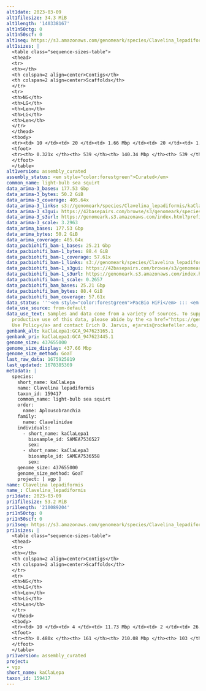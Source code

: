 ```yaml
---
alt1date: 2023-03-09
alt1filesize: 34.3 MiB
alt1length: '140338167'
alt1n50ctg: 0
alt1n50scf: 0
alt1seq: https://s3.amazonaws.com/genomeark/species/Clavelina_lepadiformis/kaClaLepa1/assembly_curated/kaClaLepa1.alt.cur.20230309.fasta.gz
alt1sizes: |
  <table class="sequence-sizes-table">
  <thead>
  <tr>
  <th></th>
  <th colspan=2 align=center>Contigs</th>
  <th colspan=2 align=center>Scaffolds</th>
  </tr>
  <tr>
  <th>NG</th>
  <th>LG</th>
  <th>Len</th>
  <th>LG</th>
  <th>Len</th>
  </tr>
  </thead>
  <tbody>
  <tr><td> 10 </td><td> 20 </td><td> 1.66 Mbp </td><td> 20 </td><td> 1.66 Mbp </td></tr><tr><td> 20 </td><td> 62 </td><td> 0.60 Mbp </td><td> 62 </td><td> 0.60 Mbp </td></tr><tr><td> 30 </td><td> 282 </td><td> 60.11 Kbp </td><td> 282 </td><td> 60.11 Kbp </td></tr><tr><td> 40 </td><td> 0 </td><td>  </td><td> 0 </td><td>  </td></tr><tr style="background-color:#cccccc;"><td> 50 </td><td> 0 </td><td>  </td><td> 0 </td><td>  </td></tr><tr><td> 60 </td><td> 0 </td><td>  </td><td> 0 </td><td>  </td></tr><tr><td> 70 </td><td> 0 </td><td>  </td><td> 0 </td><td>  </td></tr><tr><td> 80 </td><td> 0 </td><td>  </td><td> 0 </td><td>  </td></tr><tr><td> 90 </td><td> 0 </td><td>  </td><td> 0 </td><td>  </td></tr><tr><td> 100 </td><td> 0 </td><td>  </td><td> 0 </td><td>  </td></tr></tbody>
  <tfoot>
  <tr><th> 0.321x </th><th> 539 </th><th> 140.34 Mbp </th><th> 539 </th><th> 140.34 Mbp </th></tr>
  </tfoot>
  </table>
alt1version: assembly_curated
assembly_status: <em style="color:forestgreen">Curated</em>
common_name: light-bulb sea squirt
data_arima-3_bases: 177.53 Gbp
data_arima-3_bytes: 50.2 GiB
data_arima-3_coverage: 405.64x
data_arima-3_links: s3://genomeark/species/Clavelina_lepadiformis/kaClaLepa3/genomic_data/arima/<br>
data_arima-3_s3gui: https://42basepairs.com/browse/s3/genomeark/species/Clavelina_lepadiformis/kaClaLepa3/genomic_data/arima/
data_arima-3_s3url: https://genomeark.s3.amazonaws.com/index.html?prefix=species/Clavelina_lepadiformis/kaClaLepa3/genomic_data/arima/
data_arima-3_scale: 3.2963
data_arima_bases: 177.53 Gbp
data_arima_bytes: 50.2 GiB
data_arima_coverage: 405.64x
data_pacbiohifi_bam-1_bases: 25.21 Gbp
data_pacbiohifi_bam-1_bytes: 88.4 GiB
data_pacbiohifi_bam-1_coverage: 57.61x
data_pacbiohifi_bam-1_links: s3://genomeark/species/Clavelina_lepadiformis/kaClaLepa1/genomic_data/pacbio_hifi/<br>
data_pacbiohifi_bam-1_s3gui: https://42basepairs.com/browse/s3/genomeark/species/Clavelina_lepadiformis/kaClaLepa1/genomic_data/pacbio_hifi/
data_pacbiohifi_bam-1_s3url: https://genomeark.s3.amazonaws.com/index.html?prefix=species/Clavelina_lepadiformis/kaClaLepa1/genomic_data/pacbio_hifi/
data_pacbiohifi_bam-1_scale: 0.2657
data_pacbiohifi_bam_bases: 25.21 Gbp
data_pacbiohifi_bam_bytes: 88.4 GiB
data_pacbiohifi_bam_coverage: 57.61x
data_status: '''<em style="color:forestgreen">PacBio HiFi</em> ::: <em style="color:forestgreen">Arima</em>'''
data_use_source: from-default
data_use_text: Samples and data come from a variety of sources. To support fair and
  productive use of this data, please abide by the <a href="https://genome10k.soe.ucsc.edu/data-use-policies/">Data
  Use Policy</a> and contact Erich D. Jarvis, ejarvis@rockefeller.edu, with any questions.
genbank_alt: kaClaLepa1:GCA_947623165.1
genbank_pri: kaClaLepa1:GCA_947623445.1
genome_size: 437655000
genome_size_display: 437.66 Mbp
genome_size_method: GoaT
last_raw_data: 1675925819
last_updated: 1678385369
metadata: |
  species:
    short_name: kaClaLepa
    name: Clavelina lepadiformis
    taxon_id: 159417
    common_name: light-bulb sea squirt
    order:
      name: Aplousobranchia
    family:
      name: Clavelinidae
    individuals:
      - short_name: kaClaLepa1
        biosample_id: SAMEA7536527
        sex:
      - short_name: kaClaLepa3
        biosample_id: SAMEA7536558
        sex:
    genome_size: 437655000
    genome_size_method: GoaT
    project: [ vgp ]
name: Clavelina lepadiformis
name_: Clavelina_lepadiformis
pri1date: 2023-03-09
pri1filesize: 53.2 MiB
pri1length: '210089204'
pri1n50ctg: 0
pri1n50scf: 0
pri1seq: https://s3.amazonaws.com/genomeark/species/Clavelina_lepadiformis/kaClaLepa1/assembly_curated/kaClaLepa1.pri.cur.20230309.fasta.gz
pri1sizes: |
  <table class="sequence-sizes-table">
  <thead>
  <tr>
  <th></th>
  <th colspan=2 align=center>Contigs</th>
  <th colspan=2 align=center>Scaffolds</th>
  </tr>
  <tr>
  <th>NG</th>
  <th>LG</th>
  <th>Len</th>
  <th>LG</th>
  <th>Len</th>
  </tr>
  </thead>
  <tbody>
  <tr><td> 10 </td><td> 4 </td><td> 11.73 Mbp </td><td> 2 </td><td> 26.54 Mbp </td></tr><tr><td> 20 </td><td> 8 </td><td> 9.25 Mbp </td><td> 4 </td><td> 25.07 Mbp </td></tr><tr><td> 30 </td><td> 13 </td><td> 7.68 Mbp </td><td> 6 </td><td> 20.77 Mbp </td></tr><tr><td> 40 </td><td> 22 </td><td> 3.46 Mbp </td><td> 8 </td><td> 19.51 Mbp </td></tr><tr style="background-color:#cccccc;"><td> 50 </td><td> 0 </td><td style="background-color:#ff8888;">  </td><td> 0 </td><td style="background-color:#ff8888;">  </td></tr><tr><td> 60 </td><td> 0 </td><td>  </td><td> 0 </td><td>  </td></tr><tr><td> 70 </td><td> 0 </td><td>  </td><td> 0 </td><td>  </td></tr><tr><td> 80 </td><td> 0 </td><td>  </td><td> 0 </td><td>  </td></tr><tr><td> 90 </td><td> 0 </td><td>  </td><td> 0 </td><td>  </td></tr><tr><td> 100 </td><td> 0 </td><td>  </td><td> 0 </td><td>  </td></tr></tbody>
  <tfoot>
  <tr><th> 0.480x </th><th> 161 </th><th> 210.08 Mbp </th><th> 103 </th><th> 210.09 Mbp </th></tr>
  </tfoot>
  </table>
pri1version: assembly_curated
project:
- vgp
short_name: kaClaLepa
taxon_id: 159417
---
```

